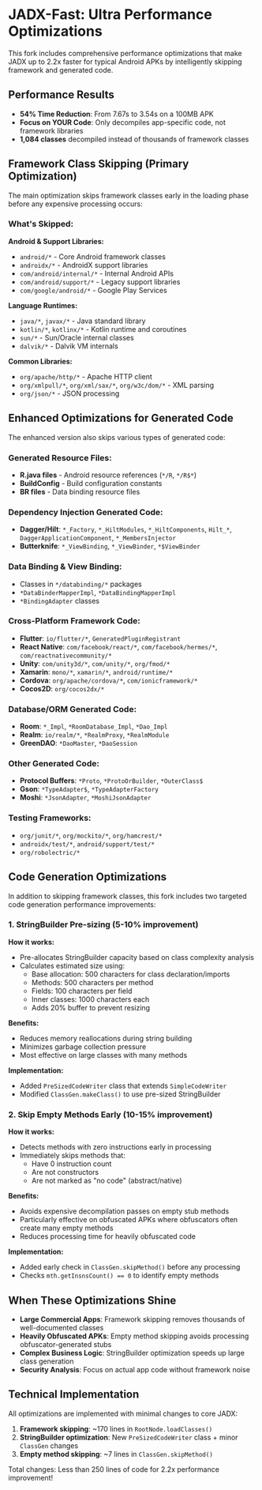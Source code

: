 # JADX-Fast: Ultra Performance Optimizations

This fork includes comprehensive performance optimizations that make JADX up to 2.2x faster for typical Android APKs by intelligently skipping framework and generated code.

## Performance Results

- **54% Time Reduction**: From 7.67s to 3.54s on a 100MB APK
- **Focus on YOUR Code**: Only decompiles app-specific code, not framework libraries
- **1,084 classes** decompiled instead of thousands of framework classes

## Framework Class Skipping (Primary Optimization)

The main optimization skips framework classes early in the loading phase before any expensive processing occurs:

### What's Skipped:

**Android & Support Libraries:**
- `android/*` - Core Android framework classes
- `androidx/*` - AndroidX support libraries
- `com/android/internal/*` - Internal Android APIs
- `com/android/support/*` - Legacy support libraries
- `com/google/android/*` - Google Play Services

**Language Runtimes:**
- `java/*`, `javax/*` - Java standard library
- `kotlin/*`, `kotlinx/*` - Kotlin runtime and coroutines
- `sun/*` - Sun/Oracle internal classes
- `dalvik/*` - Dalvik VM internals

**Common Libraries:**
- `org/apache/http/*` - Apache HTTP client
- `org/xmlpull/*`, `org/xml/sax/*`, `org/w3c/dom/*` - XML parsing
- `org/json/*` - JSON processing

## Enhanced Optimizations for Generated Code

The enhanced version also skips various types of generated code:

### Generated Resource Files:
- **R.java files** - Android resource references (`*/R`, `*/R$*`)
- **BuildConfig** - Build configuration constants
- **BR files** - Data binding resource files

### Dependency Injection Generated Code:
- **Dagger/Hilt**: `*_Factory`, `*_HiltModules`, `*_HiltComponents`, `Hilt_*`, `DaggerApplicationComponent`, `*_MembersInjector`
- **Butterknife**: `*_ViewBinding`, `*_ViewBinder`, `*$ViewBinder`

### Data Binding & View Binding:
- Classes in `*/databinding/*` packages
- `*DataBinderMapperImpl`, `*DataBindingMapperImpl`
- `*BindingAdapter` classes

### Cross-Platform Framework Code:
- **Flutter**: `io/flutter/*`, `GeneratedPluginRegistrant`
- **React Native**: `com/facebook/react/*`, `com/facebook/hermes/*`, `com/reactnativecommunity/*`
- **Unity**: `com/unity3d/*`, `com/unity/*`, `org/fmod/*`
- **Xamarin**: `mono/*`, `xamarin/*`, `android/runtime/*`
- **Cordova**: `org/apache/cordova/*`, `com/ionicframework/*`
- **Cocos2D**: `org/cocos2dx/*`

### Database/ORM Generated Code:
- **Room**: `*_Impl`, `*RoomDatabase_Impl`, `*Dao_Impl`
- **Realm**: `io/realm/*`, `*RealmProxy`, `*RealmModule`
- **GreenDAO**: `*DaoMaster`, `*DaoSession`

### Other Generated Code:
- **Protocol Buffers**: `*Proto`, `*ProtoOrBuilder`, `*OuterClass$`
- **Gson**: `*TypeAdapter$`, `*TypeAdapterFactory`
- **Moshi**: `*JsonAdapter`, `*MoshiJsonAdapter`

### Testing Frameworks:
- `org/junit/*`, `org/mockito/*`, `org/hamcrest/*`
- `androidx/test/*`, `android/support/test/*`
- `org/robolectric/*`

## Code Generation Optimizations

In addition to skipping framework classes, this fork includes two targeted code generation performance improvements:

### 1. StringBuilder Pre-sizing (5-10% improvement)

**How it works:**
- Pre-allocates StringBuilder capacity based on class complexity analysis
- Calculates estimated size using:
  - Base allocation: 500 characters for class declaration/imports
  - Methods: 500 characters per method
  - Fields: 100 characters per field
  - Inner classes: 1000 characters each
  - Adds 20% buffer to prevent resizing

**Benefits:**
- Reduces memory reallocations during string building
- Minimizes garbage collection pressure
- Most effective on large classes with many methods

**Implementation:**
- Added `PreSizedCodeWriter` class that extends `SimpleCodeWriter`
- Modified `ClassGen.makeClass()` to use pre-sized StringBuilder

### 2. Skip Empty Methods Early (10-15% improvement)

**How it works:**
- Detects methods with zero instructions early in processing
- Immediately skips methods that:
  - Have 0 instruction count
  - Are not constructors
  - Are not marked as "no code" (abstract/native)

**Benefits:**
- Avoids expensive decompilation passes on empty stub methods
- Particularly effective on obfuscated APKs where obfuscators often create many empty methods
- Reduces processing time for heavily obfuscated code

**Implementation:**
- Added early check in `ClassGen.skipMethod()` before any processing
- Checks `mth.getInsnsCount() == 0` to identify empty methods

## When These Optimizations Shine

- **Large Commercial Apps**: Framework skipping removes thousands of well-documented classes
- **Heavily Obfuscated APKs**: Empty method skipping avoids processing obfuscator-generated stubs
- **Complex Business Logic**: StringBuilder optimization speeds up large class generation
- **Security Analysis**: Focus on actual app code without framework noise

## Technical Implementation

All optimizations are implemented with minimal changes to core JADX:
1. **Framework skipping**: ~170 lines in `RootNode.loadClasses()`
2. **StringBuilder optimization**: New `PreSizedCodeWriter` class + minor `ClassGen` changes
3. **Empty method skipping**: ~7 lines in `ClassGen.skipMethod()`

Total changes: Less than 250 lines of code for 2.2x performance improvement!
